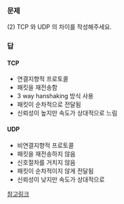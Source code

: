 ### 문제
(2) TCP 와 UDP 의 차이를 작성해주세요.

### 답

#### TCP
- 연결지향적 프로토콜
- 패킷을 재전송함
- 3 way hanshaking 방식 사용
- 패킷이 순차적으로 전달됨
- 신뢰성이 높지만 속도가 상대적으로 느림

#### UDP
- 비연결지향적 프로토콜
- 패킷을 재전송하지 않음
- 신호절차를 거치지 않음
- 패킷이 순차적이지 않게 전달됨
- 신뢰성이 낮지만 속도가 상대적으로 

[참고링크](https://coding-factory.tistory.com/614)
